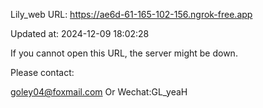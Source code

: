 Lily_web URL: https://ae6d-61-165-102-156.ngrok-free.app

Updated at: 2024-12-09 18:02:28

If you cannot open this URL, the server might be down.

Please contact: 

goley04@foxmail.com Or Wechat:GL_yeaH